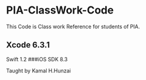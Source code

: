 # PIA-ClassWork-Code 
This Code is Class work Reference  for students of PIA.

## Xcode 6.3.1 
Swift 1.2
###iOS SDK 8.3

Taught by Kamal H.Hunzai
